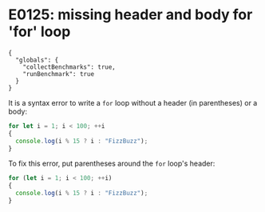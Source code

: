 # E0125: missing header and body for 'for' loop

```config-for-examples
{
  "globals": {
    "collectBenchmarks": true,
    "runBenchmark": true
  }
}
```

It is a syntax error to write a `for` loop without a header (in parentheses) or
a body:

```javascript
for let i = 1; i < 100; ++i
{
  console.log(i % 15 ? i : "FizzBuzz");
}
```

To fix this error, put parentheses around the `for` loop's header:

```javascript
for (let i = 1; i < 100; ++i)
{
  console.log(i % 15 ? i : "FizzBuzz");
}
```
